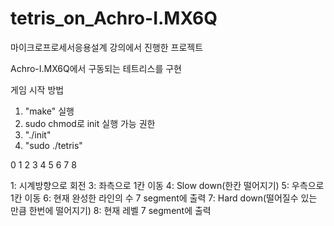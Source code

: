 # tetris_on_Achro-I.MX6Q
마이크로프로세서응용설계 강의에서 진행한 프로젝트

Achro-I.MX6Q에서 구동되는 테트리스를 구현

게임 시작 방법
1. "make" 실행
2. sudo chmod로 init 실행 가능 권한
3. "./init"
4. "sudo ./tetris"

0 1 2
3 4 5
6 7 8

1: 시계방향으로 회전
3: 좌측으로 1칸 이동
4: Slow down(한칸 떨어지기)
5: 우측으로 1칸 이동
6: 현재 완성한 라인의 수 7 segment에 출력
7: Hard down(떨어질수 있는 만큼 한번에 떨어지기)
8: 현재 레벨 7 segment에 출력

